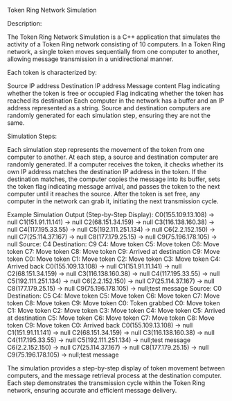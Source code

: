 Token Ring Network Simulation

Description:

The Token Ring Network Simulation is a C++ application that simulates the activity of a Token Ring network consisting of 10 computers. In a Token Ring network, a single token moves sequentially from one computer to another, allowing message transmission in a unidirectional manner.

Each token is characterized by:

Source IP address
Destination IP address
Message content
Flag indicating whether the token is free or occupied
Flag indicating whether the token has reached its destination
Each computer in the network has a buffer and an IP address represented as a string. Source and destination computers are randomly generated for each simulation step, ensuring they are not the same.

Simulation Steps:

Each simulation step represents the movement of the token from one computer to another.
At each step, a source and destination computer are randomly generated.
If a computer receives the token, it checks whether its own IP address matches the destination IP address in the token.
If the destination matches, the computer copies the message into its buffer, sets the token flag indicating message arrival, and passes the token to the next computer until it reaches the source.
After the token is set free, any computer in the network can grab it, initiating the next transmission cycle.

Example Simulation Output (Step-by-Step Display):
C0(155.109.13.108) -> null
C1(151.91.11.141) -> null
C2(68.151.34.159) -> null
C3(116.138.160.38) -> null
C4(117.195.33.55) -> null
C5(192.111.251.134) -> null
C6(2.2.152.150) -> null
C7(25.114.37.167) -> null
C8(177.179.25.15) -> null
C9(75.196.178.105) -> null
Source: C4 Destination: C9
C4: Move token
C5: Move token
C6: Move token
C7: Move token
C8: Move token
C9: Arrived at destination
C9: Move token
C0: Move token
C1: Move token
C2: Move token
C3: Move token
C4: Arrived back
C0(155.109.13.108) -> null
C1(151.91.11.141) -> null
C2(68.151.34.159) -> null
C3(116.138.160.38) -> null
C4(117.195.33.55) -> null
C5(192.111.251.134) -> null
C6(2.2.152.150) -> null
C7(25.114.37.167) -> null
C8(177.179.25.15) -> null
C9(75.196.178.105) -> null;test message
Source: C0 Destination: C5
C4: Move token
C5: Move token
C6: Move token
C7: Move token
C8: Move token
C9: Move token
C0: Token grabbed
C0: Move token
C1: Move token
C2: Move token
C3: Move token
C4: Move token
C5: Arrived at destination
C5: Move token
C6: Move token
C7: Move token
C8: Move token
C9: Move token
C0: Arrived back
C0(155.109.13.108) -> null
C1(151.91.11.141) -> null
C2(68.151.34.159) -> null
C3(116.138.160.38) -> null
C4(117.195.33.55) -> null
C5(192.111.251.134) -> null;test message
C6(2.2.152.150) -> null
C7(25.114.37.167) -> null
C8(177.179.25.15) -> null
C9(75.196.178.105) -> null;test message

The simulation provides a step-by-step display of token movement between computers, and the message retrieval process at the destination computer. Each step demonstrates the transmission cycle within the Token Ring network, ensuring accurate and efficient message delivery.
